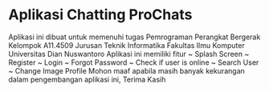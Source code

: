 # Aplikasi Chatting ProChats
Aplikasi ini dibuat untuk memenuhi tugas Pemrograman Perangkat Bergerak Kelompok A11.4509
Jurusan Teknik Informatika
Fakultas Ilmu Komputer
Universitas Dian Nuswantoro
Aplikasi ini memiliki fitur
~ Splash Screen
~ Register
~ Login
~ Forgot Password
~ Check if user is online
~ Search User
~ Change Image Profile
Mohon maaf apabila masih banyak kekurangan dalam pengembangan aplikasi ini,
Terima Kasih
